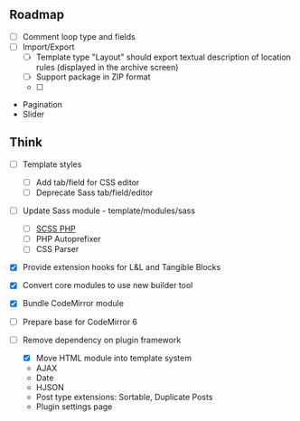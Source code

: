 
## Roadmap

- [ ] Comment loop type and fields
- [ ] Import/Export
  - [ ] Template type "Layout" should export textual description of location rules (displayed in the archive screen)
  - [ ] Support package in ZIP format
  - [ ] 
- Pagination
- Slider


## Think

- [ ] Template styles
  - [ ] Add tab/field for CSS editor
  - [ ] Deprecate Sass tab/field/editor

- [ ] Update Sass module - template/modules/sass
  - [ ] [SCSS PHP](https://github.com/scssphp/scssphp)
  - [ ] PHP Autoprefixer
  - [ ] CSS Parser

- [x] Provide extension hooks for L&L and Tangible Blocks
- [x] Convert core modules to use new builder tool
- [x] Bundle CodeMirror module
- [ ] Prepare base for CodeMirror 6

- [ ] Remove dependency on plugin framework
  - [x] Move HTML module into template system
  - AJAX
  - Date
  - HJSON
  - Post type extensions: Sortable, Duplicate Posts
  - Plugin settings page


